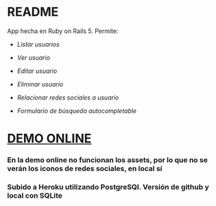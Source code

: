 # README

App hecha en Ruby on Rails 5.
Permite:

- *Listar usuarios*

- *Ver usuario*

- *Editar usuario*

- *Eliminar usuario*

- *Relacionar redes sociales a usuario*

- *Formulario de búsqueda autocompletable*

# [DEMO ONLINE](https://floating-wave-24569.herokuapp.com/)
### En la demo online no funcionan los assets, por lo que no se verán los iconos de redes sociales, en local sí
### Subido a Heroku utilizando PostgreSQl. Versión de github y local con SQLite 

